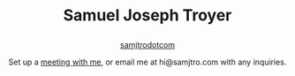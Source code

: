 # <p align="center">Samuel Joseph Troyer</p>

<p align="center"><a href="https://samjtro.com">samjtrodotcom</a></p>
<p align="center">Set up a <a href="https://calendly.com/samjtro/meet">meeting with me</a>, or email me at hi@samjtro.com with any inquiries.</p>
